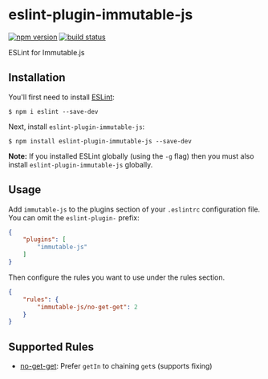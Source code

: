 # eslint-plugin-immutable-js

[![npm version](https://badge.fury.io/js/eslint-plugin-immutable-js.svg)](https://www.npmjs.com/package/eslint-plugin-immutable-js) [![build status](https://api.travis-ci.org/dingbat/eslint-plugin-immutable-js.svg)](https://travis-ci.org/dingbat/eslint-plugin-immutable-js)

ESLint for Immutable.js

## Installation

You'll first need to install [ESLint](http://eslint.org):

```
$ npm i eslint --save-dev
```

Next, install `eslint-plugin-immutable-js`:

```
$ npm install eslint-plugin-immutable-js --save-dev
```

**Note:** If you installed ESLint globally (using the `-g` flag) then you must also install `eslint-plugin-immutable-js` globally.

## Usage

Add `immutable-js` to the plugins section of your `.eslintrc` configuration file. You can omit the `eslint-plugin-` prefix:

```json
{
    "plugins": [
        "immutable-js"
    ]
}
```

Then configure the rules you want to use under the rules section.

```json
{
    "rules": {
        "immutable-js/no-get-get": 2
    }
}
```

## Supported Rules

* [no-get-get](docs/rules/no-get-get.md): Prefer `getIn` to chaining `get`s (supports fixing)
